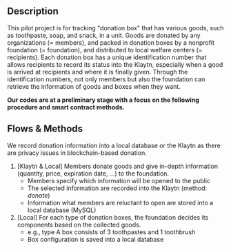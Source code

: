 ## Description

This pilot project is for tracking "donation box" that has various goods, such as toothpaste, soap, and snack, in a unit. Goods are donated by any organizations (= members), and packed in donation boxes by a nonprofit foundation (= foundation), and distributed to local welfare centers (= recipients). Each donation box has a unique identification number that allows recipients to record its status into the Klaytn, especially when a good is arrived at recipients and where it is finally given. Through the identification numbers, not only members but also the foundation can retrieve the information of goods and boxes when they want. 

**Our codes are at a preliminary stage with a focus on the following procedure and smart contract methods.**

## Flows & Methods

We record donation information into a local database or the Klaytn as there are privacy issues in blockchain-based donation.

1. [Klaytn & Local] Members donate goods and give in-depth information (quantity, price, expiration date, ...) to the foundation.
    - Members specify which information will be opened to the public
    - The selected information are recorded into the Klaytn (method: *donate*)
    - Information what members are reluctant to open are stored into a local database (MySQL)
2. [Local] For each type of donation boxes, the foundation decides its components based on the collected goods.
    - e.g., type A box consists of 3 toothpastes and 1 toothbrush
    - Box configuration is saved into a local database
    

